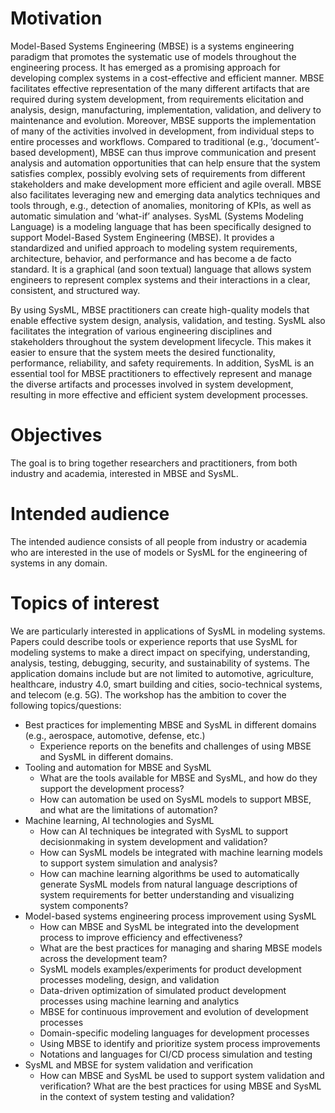 # Motivation 
Model-Based Systems Engineering (MBSE) is a systems engineering paradigm that promotes the systematic use of models throughout the engineering process. It has emerged as a promising approach for developing complex systems in a cost-effective and efficient manner. MBSE facilitates effective representation of the many different artifacts that are required during system development, from requirements elicitation and analysis, design, manufacturing, implementation, validation, and delivery to maintenance and evolution. Moreover, MBSE supports the implementation of many of the activities involved in development, from individual steps to entire processes and workflows. Compared to traditional (e.g., ’document’-based development), MBSE can thus improve communication and present analysis and automation opportunities that can help ensure that the system satisfies complex, possibly evolving sets of requirements from different stakeholders and make development more efficient and agile overall. MBSE also facilitates leveraging new and emerging data analytics techniques and tools through, e.g., detection of anomalies, monitoring of KPIs, as well as automatic simulation and ’what-if’ analyses.
SysML (Systems Modeling Language) is a modeling language that has been specifically designed to support Model-Based System Engineering (MBSE). It provides a standardized and unified approach to modeling system requirements, architecture, behavior, and performance and has become a de facto standard. It is a graphical (and soon textual) language that allows system engineers to represent complex systems and their interactions in a clear, consistent, and structured way.

By using SysML, MBSE practitioners can create high-quality models that enable effective system design, analysis, validation, and testing. SysML also facilitates the integration of various engineering disciplines and stakeholders throughout the system development lifecycle. This makes it easier to ensure that the
system meets the desired functionality, performance, reliability, and safety requirements. In addition, SysML is an essential tool for MBSE practitioners to
effectively represent and manage the diverse artifacts and processes involved in system development, resulting in more effective and efficient system development
processes.

# Objectives
The goal is to bring together researchers and practitioners, from both industry and academia, interested in MBSE and SysML.

# Intended audience
The intended audience consists of all people from industry or academia who are interested in the use of models or SysML for the engineering of systems in any domain.

# Topics of interest
We are particularly interested in applications of SysML in modeling systems. Papers could describe tools or experience reports that use SysML for modeling systems to make a direct impact on specifying, understanding, analysis, testing, debugging, security, and sustainability of systems. The application domains include but are not limited to automotive, agriculture, healthcare, industry 4.0, smart building and cities, socio-technical systems, and telecom (e.g. 5G). The workshop has the ambition to cover the following topics/questions:
+ Best practices for implementing MBSE and SysML in different domains (e.g.,
aerospace, automotive, defense, etc.)
  - Experience reports on the benefits and challenges of using MBSE and
SysML in different domains.
+ Tooling and automation for MBSE and SysML
  - What are the tools available for MBSE and SysML, and how do they
support the development process?
  - How can automation be used on SysML models to support MBSE, and
what are the limitations of automation?
+ Machine learning, AI technologies and SysML
  - How can AI techniques be integrated with SysML to support decisionmaking in system development and validation?
  - How can SysML models be integrated with machine learning models to
support system simulation and analysis?
  - How can machine learning algorithms be used to automatically generate
SysML models from natural language descriptions of system requirements for better understanding and visualizing system components?
+ Model-based systems engineering process improvement using SysML
  - How can MBSE and SysML be integrated into the development process
to improve efficiency and effectiveness?
  - What are the best practices for managing and sharing MBSE models
across the development team?
  - SysML models examples/experiments for product development processes
modeling, design, and validation
  - Data-driven optimization of simulated product development processes
using machine learning and analytics
  - MBSE for continuous improvement and evolution of development processes
  - Domain-specific modeling languages for development processes
  - Using MBSE to identify and prioritize system process improvements
  - Notations and languages for CI/CD process simulation and testing
+ SysML and MBSE for system validation and verification
  - How can MBSE and SysML be used to support system validation and
verification? What are the best practices for using MBSE and SysML in
the context of system testing and validation?
